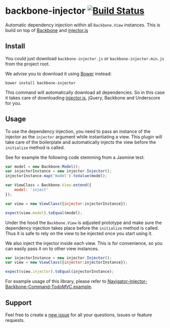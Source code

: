 # backbone-injector [![Build Status](https://travis-ci.org/biggerboat/backbone-injector.png)](https://travis-ci.org/biggerboat/backbone-injector)

Automatic dependency injection within all ```Backbone.View``` instances. This is build on top of [Backbone](https://github.com/jashkenas/backbone) and [injector.js](https://github.com/biggerboat/injector.js)

## Install
You could just download ```backbone-injector.js``` or ```backbone-injector.min.js``` from the project root.

We advise you to download it using [Bower](http://http://bower.io/) instead:
```
bower install backbone-injector
```
This command will automatically download all dependencies. So in this case it takes care of downloading 
[injector.js](https://github.com/biggerboat/injector.js), jQuery, Backbone and Underscore for you.

## Usage
To use the dependency injection, you need to pass an instance of the injector as the ```injector``` argument while instantiating a view.
This plugin will take care of the boilerplate and automatically injects the view before the ```initialize``` method is called.

See for example the following code stemming from a Jasmine test:
```JavaScript
var model = new Backbone.Model();
var injectorInstance = new injector.Injector();
injectorInstance.map('model').toValue(model);

var ViewClass = Backbone.View.extend({
	model: 'inject'
});

var view = new ViewClass({injector:injectorInstance});

expect(view.model).toEqual(model);
```

Under the hood the ```Backbone.View``` is adjusted prototype and make sure the dependency injection takes place before the ```initialize``` method is called.
Thus it is safe to rely on the view to be injected once you start using it.

We also inject the injector inside each view. This is for convenience, so you can easily pass it on to other view instances.
```JavaScript
var injectorInstance = new injector.Injector();
var view = new ViewClass({injector:injectorInstance});

expect(view.injector).toEqual(injectorInstance);
```

For example usage of this library, please refer to [Navigator-Injector-Backbone-Command-TodoMVC example](https://github.com/BiggerBoat/nibc-todomvc).

## Support
Feel free to create a [new issue](https://github.com/biggerboat/backbone-injector/issues/new) for all your questions, issues or feature requests.
